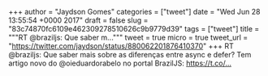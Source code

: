 
+++
author = "Jaydson Gomes"
categories = ["tweet"]
date = "Wed Jun 28 13:55:54 +0000 2017"
draft = false
slug = "83c74870fc6109e462309278510626c9b9779d39"
tags = ["tweet"]
title = """RT @braziljs: Que saber m..."""
tweet = true
micro = true
tweet_url = "https://twitter.com/jaydson/status/880062201876410370"
+++
RT @braziljs: Que saber mais sobre as diferenças entre async e defer? Tem artigo novo do @oieduardorabelo no portal BrazilJS: https://t.co/…
